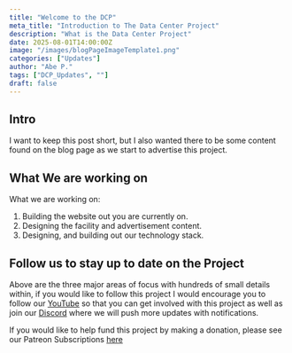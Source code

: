 ```yaml
---
title: "Welcome to the DCP"
meta_title: "Introduction to The Data Center Project"
description: "What is the Data Center Project"
date: 2025-08-01T14:00:00Z
image: "/images/blogPageImageTemplate1.png"
categories: ["Updates"]
author: "Abe P."
tags: ["DCP_Updates", ""]
draft: false
---
```


## Intro
I want to keep this post short, but I also wanted there to be some content found on the blog page as we start to advertise this project. 

## What We are working on
What we are working on:
1. Building the website out you are currently on.
2. Designing the facility and advertisement content.
3. Designing, and building out our technology stack. 

## Follow us to stay up to date on the Project
Above are the three major areas of focus with hundreds of small details within, if you would like to follow this project I would encourage you to follow our [YouTube](https://www.youtube.com/@learntohomelab) so that you can get involved with this project as well as join our [Discord](https://discord.com/invite/6MsHSJWZpH) where we will push more updates with notifications. 

If you would like to help fund this project by making a donation, please see our Patreon Subscriptions [here](https://www.patreon.com/c/learntohomelab/membership)